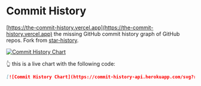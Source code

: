 # Commit History

[https://the-commit-history.vercel.app](https://the-commit-history.vercel.app) the missing GitHub commit history graph of GitHub repos. Fork from [star-history](https://github.com/bytebase/star-history).

[![Commit History Chart](https://commit-history-api.herokuapp.com/svg?repos=bytebase/star-history&type=Date)](https://the-commit-history.vercel.app/#bytebase/star-history&Date)

👆 this is a live chart with the following code:

```markdown
[![Commit History Chart](https://commit-history-api.herokuapp.com/svg?repos=bytebase/star-history&type=Date)](https://the-commit-history.vercel.app/#bytebase/star-history&Date)
```
